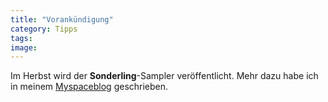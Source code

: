 ```yaml
---
title: "Vorankündigung"
category: Tipps
tags: 
image: 
---
```


Im Herbst wird der **Sonderling**-Sampler veröffentlicht. Mehr dazu habe ich in meinem [Myspaceblog](http://blog.myspace.com/index.cfm?fuseaction=blog.view&friendID=57222489&blogID=300847593) geschrieben.